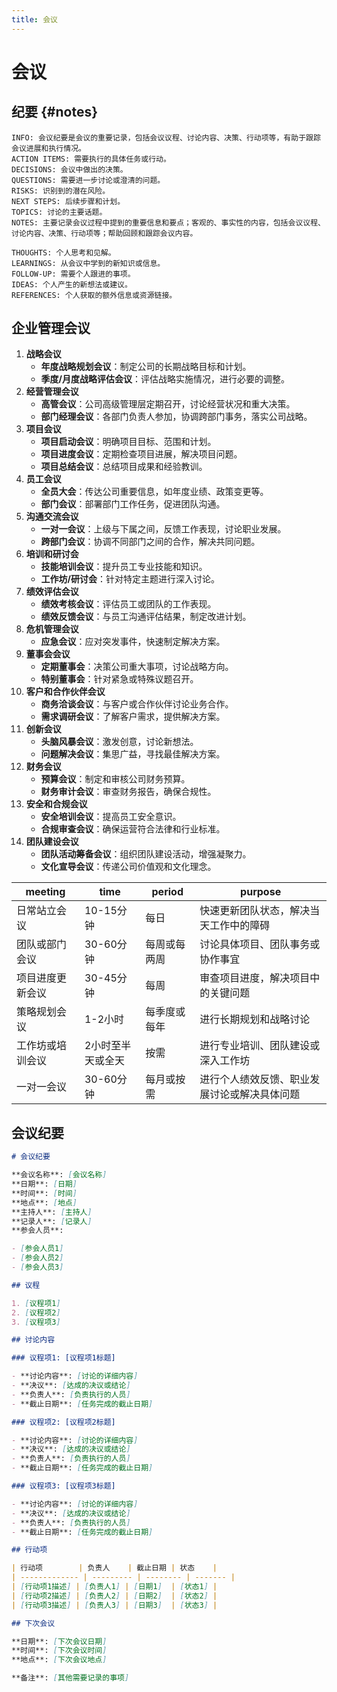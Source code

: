 ```yaml
---
title: 会议
---
```


# 会议

## 纪要 {#notes}

```
INFO: 会议纪要是会议的重要记录，包括会议议程、讨论内容、决策、行动项等，有助于跟踪会议进展和执行情况。
ACTION ITEMS: 需要执行的具体任务或行动。
DECISIONS: 会议中做出的决策。
QUESTIONS: 需要进一步讨论或澄清的问题。
RISKS: 识别到的潜在风险。
NEXT STEPS: 后续步骤和计划。
TOPICS: 讨论的主要话题。
NOTES: 主要记录会议过程中提到的重要信息和要点；客观的、事实性的内容，包括会议议程、讨论内容、决策、行动项等；帮助回顾和跟踪会议内容。

THOUGHTS: 个人思考和见解。
LEARNINGS: 从会议中学到的新知识或信息。
FOLLOW-UP: 需要个人跟进的事项。
IDEAS: 个人产生的新想法或建议。
REFERENCES: 个人获取的额外信息或资源链接。
```

## 企业管理会议

1. **战略会议**
   - **年度战略规划会议**：制定公司的长期战略目标和计划。
   - **季度/月度战略评估会议**：评估战略实施情况，进行必要的调整。
2. **经营管理会议**
   - **高管会议**：公司高级管理层定期召开，讨论经营状况和重大决策。
   - **部门经理会议**：各部门负责人参加，协调跨部门事务，落实公司战略。
3. **项目会议**
   - **项目启动会议**：明确项目目标、范围和计划。
   - **项目进度会议**：定期检查项目进展，解决项目问题。
   - **项目总结会议**：总结项目成果和经验教训。
4. **员工会议**
   - **全员大会**：传达公司重要信息，如年度业绩、政策变更等。
   - **部门会议**：部署部门工作任务，促进团队沟通。
5. **沟通交流会议**
   - **一对一会议**：上级与下属之间，反馈工作表现，讨论职业发展。
   - **跨部门会议**：协调不同部门之间的合作，解决共同问题。
6. **培训和研讨会**
   - **技能培训会议**：提升员工专业技能和知识。
   - **工作坊/研讨会**：针对特定主题进行深入讨论。
7. **绩效评估会议**
   - **绩效考核会议**：评估员工或团队的工作表现。
   - **绩效反馈会议**：与员工沟通评估结果，制定改进计划。
8. **危机管理会议**
   - **应急会议**：应对突发事件，快速制定解决方案。
9. **董事会会议**
   - **定期董事会**：决策公司重大事项，讨论战略方向。
   - **特别董事会**：针对紧急或特殊议题召开。
10. **客户和合作伙伴会议**
    - **商务洽谈会议**：与客户或合作伙伴讨论业务合作。
    - **需求调研会议**：了解客户需求，提供解决方案。
11. **创新会议**
    - **头脑风暴会议**：激发创意，讨论新想法。
    - **问题解决会议**：集思广益，寻找最佳解决方案。
12. **财务会议**
    - **预算会议**：制定和审核公司财务预算。
    - **财务审计会议**：审查财务报告，确保合规性。
13. **安全和合规会议**
    - **安全培训会议**：提高员工安全意识。
    - **合规审查会议**：确保运营符合法律和行业标准。
14. **团队建设会议**
    - **团队活动筹备会议**：组织团队建设活动，增强凝聚力。
    - **文化宣导会议**：传递公司价值观和文化理念。

| meeting          | time              | period       | purpose                                      |
| ---------------- | ----------------- | ------------ | -------------------------------------------- |
| 日常站立会议     | 10-15分钟         | 每日         | 快速更新团队状态，解决当天工作中的障碍       |
| 团队或部门会议   | 30-60分钟         | 每周或每两周 | 讨论具体项目、团队事务或协作事宜             |
| 项目进度更新会议 | 30-45分钟         | 每周         | 审查项目进度，解决项目中的关键问题           |
| 策略规划会议     | 1-2小时           | 每季度或每年 | 进行长期规划和战略讨论                       |
| 工作坊或培训会议 | 2小时至半天或全天 | 按需         | 进行专业培训、团队建设或深入工作坊           |
| 一对一会议       | 30-60分钟         | 每月或按需   | 进行个人绩效反馈、职业发展讨论或解决具体问题 |

## 会议纪要

```md
# 会议纪要

**会议名称**: [会议名称]
**日期**: [日期]
**时间**: [时间]
**地点**: [地点]
**主持人**: [主持人]
**记录人**: [记录人]
**参会人员**:

- [参会人员1]
- [参会人员2]
- [参会人员3]

## 议程

1. [议程项1]
2. [议程项2]
3. [议程项3]

## 讨论内容

### 议程项1: [议程项1标题]

- **讨论内容**: [讨论的详细内容]
- **决议**: [达成的决议或结论]
- **负责人**: [负责执行的人员]
- **截止日期**: [任务完成的截止日期]

### 议程项2: [议程项2标题]

- **讨论内容**: [讨论的详细内容]
- **决议**: [达成的决议或结论]
- **负责人**: [负责执行的人员]
- **截止日期**: [任务完成的截止日期]

### 议程项3: [议程项3标题]

- **讨论内容**: [讨论的详细内容]
- **决议**: [达成的决议或结论]
- **负责人**: [负责执行的人员]
- **截止日期**: [任务完成的截止日期]

## 行动项

| 行动项        | 负责人    | 截止日期 | 状态    |
| ------------- | --------- | -------- | ------- |
| [行动项1描述] | [负责人1] | [日期1]  | [状态1] |
| [行动项2描述] | [负责人2] | [日期2]  | [状态2] |
| [行动项3描述] | [负责人3] | [日期3]  | [状态3] |

## 下次会议

**日期**: [下次会议日期]
**时间**: [下次会议时间]
**地点**: [下次会议地点]

**备注**: [其他需要记录的事项]
```
